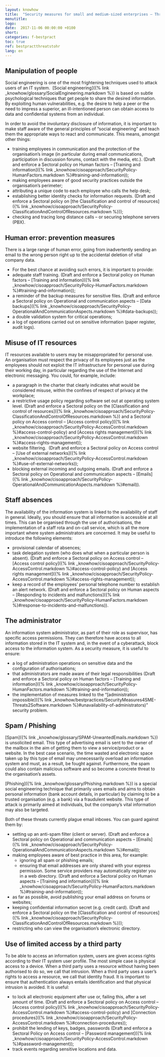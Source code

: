 ```yaml
---
layout: knowhow
title:  "Security measures for small and medium-sized enterprises – Threats to human resources"
menutitle:
logo:
date:  2017-11-06 00:00:00 +0100
short:
categories: f-bestpract
toc: true
ref: bestpractthreatstohr
lang: en
---
```

## Manipulation of people
Social engineering is one of the most frightening techniques used to attack users of an IT system.  [Social engineering]({% link _knowhow/glossary/SocialEngineering.markdown %}) is based on subtle psychological techniques that get people to share the desired information.  By exploiting human vulnerabilities, e.g. the desire to help a peer or the need to impress a superior, an ill-intentioned person can obtain access to data and confidential systems from an individual.

In order to avoid the involuntary disclosure of information, it is important to make staff aware of the general principles of “social engineering” and teach them the appropriate ways to react and communicate. This means, amongst other things:

* training employees in communication and the protection of the organisation’s image (in particular during email communications, participation in discussion forums, contact with the media, etc.). (Draft and enforce a Sectoral policy on Human factors – [Training and information]({% link _knowhow/cisoapproach/SecurityPolicy-HumanFactors.markdown %}#training-and-information));
* making employees aware of good security practices outside the organisation’s perimeter;
* attributing a unique code to each employee who calls the help desk;
* establishing better identity checks for information requests. (Draft and enforce a Sectoral policy on [the Classification and control of resources]({% link _knowhow/cisoapproach/SecurityPolicy-ClassificationAndControlOfResources.markdown %}));
* checking and tracing long distance calls – or securing telephone servers (PBX).

## Human error: prevention measures
There is a large range of human error, going from inadvertently sending an email to the wrong person right up to the accidental deletion of vital company data.

* For the best chance at avoiding such errors, it is important to provide:
* adequate staff training. (Draft and enforce a Sectoral policy on Human factors – [Training and information]({% link _knowhow/cisoapproach/SecurityPolicy-HumanFactors.markdown %}#training-and-information));
* a reminder of the backup measures for sensitive files. (Draft and enforce a Sectoral policy on Operational and communication aspects – [Data backups]({% link _knowhow/cisoapproach/SecurityPolicy-OperationalAndCommunicationAspects.markdown %}#data-backups));
* a double validation system for critical operations;
* a log of operations carried out on sensitive information (paper register, audit logs).

## Misuse of IT resources
IT resources available to users may be misappropriated for personal use.  An organisation must respect the privacy of its employees just as the employees should not exploit the IT infrastructure for personal use during their working day, in particular regarding the use of the Internet and electronic messaging. You could, for example, include:

* a paragraph in the charter that clearly indicates what would be considered misuse, within the confines of respect of privacy at the workplace;
* a restrictive usage policy regarding software set out at operating system level. (Draft and enforce a Sectoral policy on the [Classification and control of resources]({% link _knowhow/cisoapproach/SecurityPolicy-ClassificationAndControlOfResources.markdown %}) and a Sectoral policy on Access control – [Access control policy]({% link _knowhow/cisoapproach/SecurityPolicy-AccessControl.markdown %}#access-control-policy) and [Access rights management]({% link _knowhow/cisoapproach/SecurityPolicy-AccessControl.markdown %}#access-rights-management));
* website filtering.  (Draft and enforce a Sectoral policy on Access control – [Use of external networks]({% link _knowhow/cisoapproach/SecurityPolicy-AccessControl.markdown %}#use-of-external-networks));
* blocking external incoming and outgoing emails. (Draft and enforce a Sectoral policy on Operational and communication aspects – [Emails]({% link _knowhow/cisoapproach/SecurityPolicy-OperationalAndCommunicationAspects.markdown %}#email)).

## Staff absences
The availability of the information system is linked to the availability of staff in general. Ideally, you should ensure that all information is accessible at all times. This can be organised through the use of authorisations, the implementation of a staff rota and on-call service, which is all the more important where system administrators are concerned. It may be useful to introduce the following elements:

* provisional calendar of absences;
* task delegation system (who does what when a particular person is absent). (Draft and enforce a Sectoral policy on Access control – [Access control policy]({% link _knowhow/cisoapproach/SecurityPolicy-AccessControl.markdown %}#access-control-policy) and [Access rights management]({% link _knowhow/cisoapproach/SecurityPolicy-AccessControl.markdown %}#access-rights-management));
* keep a record of the employees’ personal telephone number to establish an alert network. (Draft and enforce a Sectoral policy on Human aspects – [Responding to incidents and malfunctions]({% link _knowhow/cisoapproach/SecurityPolicy-HumanFactors.markdown %}#response-to-incidents-and-malfunctions)).

## The administrator
An information system administrator, as part of their role as supervisor, has specific access permissions. They can therefore have access to all information stored in the IT system and, in the event of a cyberattack, block access to the information system. As a security measure, it is useful to ensure:

* a log of administration operations on sensitive data and the configuration of authorisations;
* that administrators are made aware of their legal responsibilities (Draft and enforce a Sectoral policy on Human factors – [Training and information]({% link _knowhow/cisoapproach/SecurityPolicy-HumanFactors.markdown %}#training-and-information));
* the implementation of measures linked to the “[administration impossible]({% link _knowhow/bestpractices/SecurityMeasures4SME-Threats2Software.markdown %}#unavailability-of-administrators)” security problem.

## Spam / Phishing
[Spam]({% link _knowhow/glossary/SPAM-UnwantedEmails.markdown %}) is unsolicited email. This type of advertising email is sent to the owner of the mailbox in the aim of getting them to view a service/product or a website. In the best case scenario, the time wasted and electronic space taken up by this type of email may unnecessarily overload an information system and must, as a result, be fought against. Furthermore, the spam could also contain malicious software and so become a concrete threat to the organisation’s assets.

[Phishing]({% link _knowhow/glossary/Phishing.markdown %}) is a special social engineering technique that primarily uses emails and aims to obtain personal information (bank account details, in particular) by claiming to be a trusted organisation (e.g. a bank) via a fraudulent website. This type of attack is primarily aimed at individuals, but the company’s vital information may also be targeted.

Both of these threats currently plague email inboxes. You can guard against them by:

* setting up an anti-spam filter (client or server). (Draft and enforce a Sectoral policy on Operational and communication aspects – [Emails]({% link _knowhow/cisoapproach/SecurityPolicy-OperationalAndCommunicationAspects.markdown %}#email));
* making employees aware of best practice in this area, for example:
  * ignoring all spam or phishing emails;
  * ensuring that email addresses are only shared with your express permission. Some service providers may automatically register you in a web directory. (Draft and enforce a Sectoral policy on Human aspects – [Training and information]({% link _knowhow/cisoapproach/SecurityPolicy-HumanFactors.markdown %}#training-and-information));
* as far as possible, avoid publishing your email address on forums or websites;
* keeping confidential information secret (e.g. credit card). (Draft and enforce a Sectoral policy on the [Classification and control of resources]({% link _knowhow/cisoapproach/SecurityPolicy-ClassificationAndControlOfResources.markdown %}));
* restricting who can view the organisation’s electronic directory.

## Use of limited access by a third party
To be able to access an information system, users are given access rights according to their IT system user profile. The most simple case is physical access to a device. When a third party uses a resource without having been authorised to do so, we call that intrusion. When a third party uses a user’s rights to access a resource, we call that identity fraud. It is important to ensure that authentication always entails identification and that physical intrusion is avoided. It is useful:

* to lock all electronic equipment after use or, failing this, after a set amount of time. (Draft and enforce a Sectoral policy on Access control – [Access control policy]({% link _knowhow/cisoapproach/SecurityPolicy-AccessControl.markdown %}#access-control-policy) and [Connection procedures]({% link _knowhow/cisoapproach/SecurityPolicy-AccessControl.markdown %}#connection-procedures));
* prohibit the lending of keys, badges, passwords (Draft and enforce a Sectoral Policy on Access control – [Password management]({% link _knowhow/cisoapproach/SecurityPolicy-AccessControl.markdown %}#password-management));
* track events regarding sensitive locations and data.
